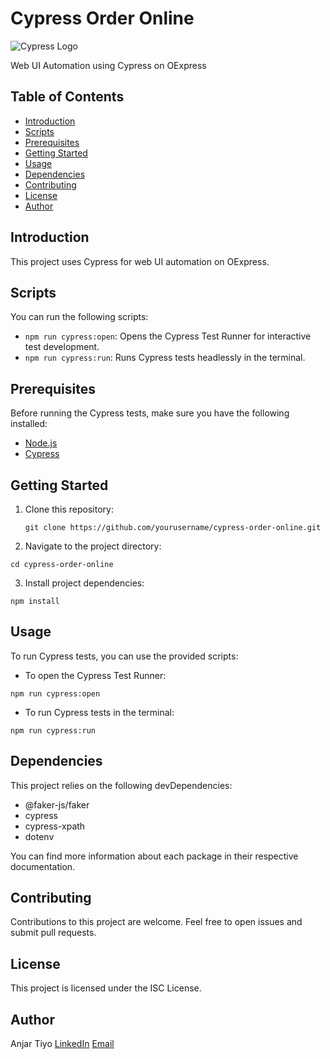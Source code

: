 # Cypress Order Online

![Cypress Logo](https://cdn.cypress.io/static/img/cypress-io-logo-social-share.png)

Web UI Automation using Cypress on OExpress

## Table of Contents

- [Introduction](#introduction)
- [Scripts](#scripts)
- [Prerequisites](#prerequisites)
- [Getting Started](#getting-started)
- [Usage](#usage)
- [Dependencies](#dependencies)
- [Contributing](#contributing)
- [License](#license)
- [Author](#author)

## Introduction

This project uses Cypress for web UI automation on OExpress.

## Scripts

You can run the following scripts:

- `npm run cypress:open`: Opens the Cypress Test Runner for interactive test development.
- `npm run cypress:run`: Runs Cypress tests headlessly in the terminal.

## Prerequisites

Before running the Cypress tests, make sure you have the following installed:

- [Node.js](https://nodejs.org/)
- [Cypress](https://www.cypress.io/)

## Getting Started

1. Clone this repository:

   ```
   git clone https://github.com/yourusername/cypress-order-online.git
   ```

2. Navigate to the project directory:

```
cd cypress-order-online
```
3. Install project dependencies:

```
npm install
```

## Usage
To run Cypress tests, you can use the provided scripts:

- To open the Cypress Test Runner:

```
npm run cypress:open
```

- To run Cypress tests in the terminal:

```
npm run cypress:run
```

## Dependencies
This project relies on the following devDependencies:

- @faker-js/faker
- cypress
- cypress-xpath
- dotenv

You can find more information about each package in their respective documentation.

## Contributing
Contributions to this project are welcome. Feel free to open issues and submit pull requests.

## License
This project is licensed under the ISC License.

## Author
Anjar Tiyo
[LinkedIn](https://www.linkedin.com/in/anjartiyo)
[Email](atiyo.dev@gmail.com)